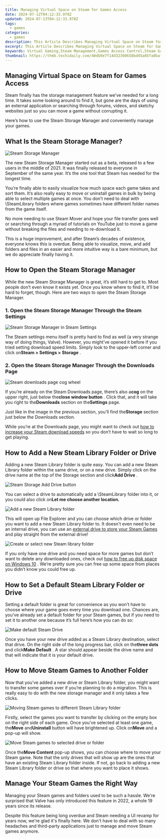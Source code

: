 ```yaml
---
title: Managing Virtual Space on Steam for Games Access
date: 2024-07-12T04:12:33.978Z
updated: 2024-07-13T04:12:33.978Z
tags:
  - games
categories:
  - games
description: This Article Describes Managing Virtual Space on Steam for Games Access
excerpt: This Article Describes Managing Virtual Space on Steam for Games Access
keywords: Virtual Gaming,Steam Management,Games Access Control,Steam Game Management,Online Gaming Spaces,Digital Game Ops,Steam Virtual Spaces
thumbnail: https://thmb.techidaily.com/40db9e7f14d32360658bd45a85fa8baf591a4c12413f48e4137aa1f90c61fa60.jpg
---
```


## Managing Virtual Space on Steam for Games Access

 Steam finally has the storage management feature we’ve needed for a long time. It takes some looking around to find it, but gone are the days of using an external application or searching through forums, videos, and sketchy websites just so you can move a game without corrupting it.

 Here’s how to use the Steam Storage Manager and conveniently manage your games.

## What Is the Steam Storage Manager?

![Steam Storage Manager](https://static1.makeuseofimages.com/wordpress/wp-content/uploads/wm/2023/10/steam-storage-manager.jpg)

 The new Steam Storage Manager started out as a beta, released to a few users in the middle of 2021\. It was finally released to everyone in September of the same year. It’s the one tool that Steam has needed for the longest time.

 You’re finally able to easily visualize how much space each game takes and sort them. It’s also really easy to move or uninstall games in bulk by being able to select multiple games at once. You don’t need to deal with \\SteamLibrary folders where games sometimes have different folder names from the game itself.

 No more needing to use Steam Mover and hope your file transfer goes well or searching through a myriad of tutorials on YouTube just to move a game without breaking the files and needing to re-download it.

 This is a huge improvement, and after Steam’s decades of existence, everyone knows this is overdue. Being able to visualize, move, and add folders and files in an easier and more intuitive way is a bare minimum, but we do appreciate finally having it.

## How to Open the Steam Storage Manager

 While the new Steam Storage Manager is great, it’s still hard to get to. Most people don’t even know it exists yet. Once you know where to find it, it’ll be hard to forget, though. Here are two ways to open the Steam Storage Manager.

### 1\. Open the Steam Storage Manager Through the Steam Settings
![Steam Storage Manager in Steam Settings](https://static1.makeuseofimages.com/wordpress/wp-content/uploads/wm/2023/10/steam-storage-manager-in-steam-settings.jpg)

 The Steam settings menu itself is pretty hard to find as well (a very strange way of doing things, Valve). However, you might’ve opened it before if you tried setting download speed limits. Simply look to the upper-left corner and click on**Steam > Settings > Storage** .

### 2\. Open the Steam Storage Manager Through the Downloads Page
![Steam downloads page cog wheel](https://static1.makeuseofimages.com/wordpress/wp-content/uploads/2023/01/steam-downloads-page-cog-wheel.jpg)

 If you’re already on the Steam Downloads page, there’s also a**cog** on the upper right, just below the**close window button** . Click that, and it will take you right to the**Downloads** section on the**Settings** page.

 Just like in the image in the previous section, you'll find the**Storage** section just below the Downloads section.

 While you’re at the Downloads page, you might want to check out [how to increase your Steam download speeds](https://www.makeuseof.com/tag/steam-download-speeds/) so you don’t have to wait so long to get playing.

## How to Add a New Steam Library Folder or Drive

 Adding a new Steam Library folder is quite easy. You can add a new Steam Library folder within the same drive, or on a new drive. Simply click on the drive name at the top of the Storage section and click**Add Drive** .

![Steam Storage Add Drive button](https://static1.makeuseofimages.com/wordpress/wp-content/uploads/wm/2023/10/steam-storage-add-drive-button.jpg)

 You can select a drive to automatically add a \\SteamLibrary folder into it, or you could also click on**Let me choose another location.**

![Add a new Steam Library folder](https://static1.makeuseofimages.com/wordpress/wp-content/uploads/wm/2023/10/add-a-new-steam-library-folder.jpg)

 This will open up File Explorer and you can choose which drive or folder you want to add a new Steam Library folder to. It doesn't even need to be an internal drive, you can use an [external drive to store your Steam Games](https://www.makeuseof.com/how-to-play-steam-games-on-an-external-drive-with-steam-storage-manager/) and play straight from the external drive!

![Create or select new Steam library folder](https://static1.makeuseofimages.com/wordpress/wp-content/uploads/wm/2023/10/create-or-select-new-steam-library-folder.jpg)

 If you only have one drive and you need space for more games but don’t want to delete any downloaded ones, check out [how to free up disk space on Windows 10](https://www.makeuseof.com/tag/6-tips-free-disk-space-windows-10/) . We’re pretty sure you can free up some space from places you didn’t know you could free up.

## How to Set a Default Steam Library Folder or Drive

 Setting a default folder is great for convenience as you won’t have to choose where your game goes every time you download one. Chances are, you’ve already set a default folder for your Steam games, but if you need to set it to another one because it’s full here’s how you can do so:

![Make default Steam Drive](https://static1.makeuseofimages.com/wordpress/wp-content/uploads/wm/2023/10/make-default-steam-drive.jpg)

 Once you have your new drive added as a Steam Library destination, select that drive. On the right side of the long progress bar, click on the**three dots** and click**Make Default** . A star should appear beside the drive name and that will indicate that it is your default drive.

## How to Move Steam Games to Another Folder

 Now that you’ve added a new drive or Steam Library folder, you might want to transfer some games over if you’re planning to do a migration. This is really easy to do with the new storage manager and it only takes a few clicks.

![Moving Steam games to different Steam Library folder](https://static1.makeuseofimages.com/wordpress/wp-content/uploads/wm/2023/10/moving-steam-games-to-different-steam-library-folder.jpg)

 Firstly, select the games you want to transfer by clicking on the empty box on the right side of each game. Once you’ve selected at least one game, the**Move** and**Uninstall** button will have brightened up. Click on**Move** and a pop-up will show.

![Move Steam games to selected drive or folder](https://static1.makeuseofimages.com/wordpress/wp-content/uploads/wm/2023/10/move-steam-games-to-selected-drive-or-folder.jpg)

 Once the**Move Content** pop-up shows, you can choose where to move your Steam game. Note that the only drives that will show up are the ones that have an existing Steam Library folder inside. If not, go back to adding a new Steam Library folder or drive so that where you want to place it shows.

## Manage Your Steam Games the Right Way

 Managing your Steam games and folders used to be such a hassle. We're surprised that Valve has only introduced this feature in 2022, a whole 19 years since its release.

 Despite this feature being long overdue and Steam needing a UI revamp for years now, we're glad it's finally here. We don't have to deal with so many headaches and third-party applications just to manage and move Steam games anymore.


<ins class="adsbygoogle"
     style="display:block"
     data-ad-format="autorelaxed"
     data-ad-client="ca-pub-7571918770474297"
     data-ad-slot="1223367746"></ins>



<ins class="adsbygoogle"
     style="display:block"
     data-ad-client="ca-pub-7571918770474297"
     data-ad-slot="8358498916"
     data-ad-format="auto"
     data-full-width-responsive="true"></ins>




